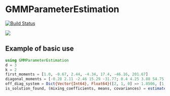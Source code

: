 # GMMParameterEstimation

[![Build Status](https://github.com/HaleyColgateKottler/GMMParameterEstimation.jl/actions/workflows/CI.yml/badge.svg?branch=main)](https://github.com/HaleyColgateKottler/GMMParameterEstimation.jl/actions/workflows/CI.yml?query=branch%3Amain)

[![](https://img.shields.io/badge/docs-stable-blue.svg)](https://HaleyColgateKottler.github.io/GMMParameterEstimation.jl/)

## Example of basic use

```julia
using GMMParameterEstimation
d = 3
k = 2
first_moments = [1.0, -0.67, 2.44, -4.34, 17.4, -46.16, 201.67]
diagonal_moments = [-0.28 2.11 -2.46 15.29 -31.77; 0.4 4.25 3.88 54.75 59.10]
off_diag_system = Dict{Vector{Int64}, Float64}([2, 1, 0] => 1.8506, [1, 0, 1] => -0.329, [2, 0, 1] => 0.0291, [0, 2, 1] => 1.5869, [1, 1, 0] => -1.374, [0, 1, 1] => -0.333)
is_solution_found, (mixing_coefficients, means, covariances) = estimate_parameters(d, k, first_moments, diagonal_moments, off_diag_system)
```
